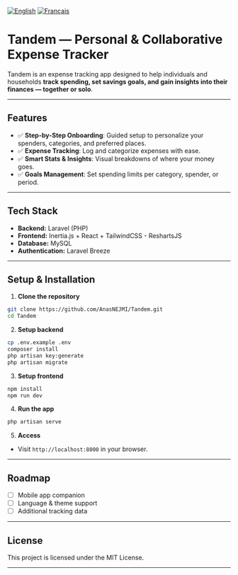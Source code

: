[![English](https://img.shields.io/badge/lang-en-blue.svg)](./README.md)
[![Français](https://img.shields.io/badge/lang-fr-blue.svg)](./README.fr.md)

# Tandem — Personal & Collaborative Expense Tracker

Tandem is an expense tracking app designed to help individuals and households **track spending, set savings goals, and gain insights into their finances — together or solo**.

---

## Features

* ✅ **Step-by-Step Onboarding**: Guided setup to personalize your spenders, categories, and preferred places.
* ✅ **Expense Tracking**: Log and categorize expenses with ease.
* ✅ **Smart Stats & Insights**: Visual breakdowns of where your money goes.
* ✅ **Goals Management**: Set spending limits per category, spender, or period.

---

## Tech Stack

* **Backend:** Laravel (PHP)
* **Frontend:** Inertia.js + React + TailwindCSS - ReshartsJS
* **Database:** MySQL
* **Authentication:** Laravel Breeze

---

## Setup & Installation

1. **Clone the repository**

```bash
git clone https://github.com/AnasNEJMI/Tandem.git
cd Tandem
```

2. **Setup backend**

```bash
cp .env.example .env
composer install
php artisan key:generate
php artisan migrate
```

3. **Setup frontend**

```bash
npm install
npm run dev
```

4. **Run the app**

```bash
php artisan serve
```

5. **Access**

* Visit `http://localhost:8000` in your browser.

---

##  Roadmap

* [ ] Mobile app companion
* [ ] Language & theme support
* [ ] Additional tracking data
      
---

## License

This project is licensed under the MIT License.

---
